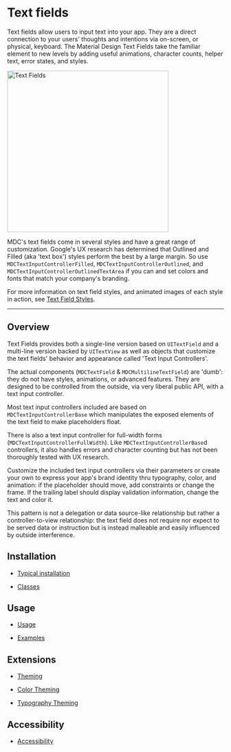 # Text fields

<!-- badges -->

Text fields allow users to input text into your app. They are a direct connection to your users' thoughts and intentions via on-screen, or physical, keyboard. The Material Design Text Fields take the familiar element to new levels by adding useful animations, character counts, helper text, error states, and styles.

<div class="article__asset article__asset--screenshot">
  <img src="docs/assets/textfields.png" alt="Text Fields" width="375">
</div>

MDC's text fields come in several styles and have a great range of customization. Google's UX research has determined that Outlined and Filled (aka 'text box') styles perform the best by a large margin. So use  `MDCTextInputControllerFilled`, `MDCTextInputControllerOutlined`, and `MDCTextInputControllerOutlinedTextArea` if you can and set colors and fonts that match your company's branding.

For more information on text field styles, and animated images of each style in action, see [Text Field Styles](./styling).

<!-- design-and-api -->

<!-- toc -->

- - -

## Overview

Text Fields provides both a single-line version based on `UITextField` and a multi-line version backed by `UITextView` as well as objects that customize the text fields' behavior and appearance called 'Text Input Controllers'.

The actual components (`MDCTextField` & `MDCMultilineTextField`) are 'dumb': they do not have styles, animations, or advanced features. They are designed to be controlled from the outside, via very liberal public API, with a text input controller.

Most text input controllers included are based on `MDCTextInputControllerBase` which manipulates the exposed elements of the text field to make placeholders float.

There is also a text input controller for full-width forms (`MDCTextInputControllerFullWidth`). Like `MDCTextInputControllerBase`d controllers, it also handles errors and character counting but has not been thoroughly tested with UX research.

Customize the included text input controllers via their parameters or create your own to express your app's brand identity thru typography, color, and animation: if the placeholder should move, add constraints or change the frame. If the trailing label should display validation information, change the text and color it.

This pattern is not a delegation or data source-like relationship but rather a controller-to-view relationship: the text field does not require nor expect to be served data or instruction but is instead malleable and easily influenced by outside interference.

## Installation

- [Typical installation](../../../docs/component-installation.md)

- [Classes](classes.md)

## Usage

- [Usage](usage.md)

- [Examples](examples.md)

## Extensions

- [Theming](theming.md)

- [Color Theming](color-theming.md)

- [Typography Theming](typography-theming.md)

## Accessibility

- [Accessibility](accessibility.md)
